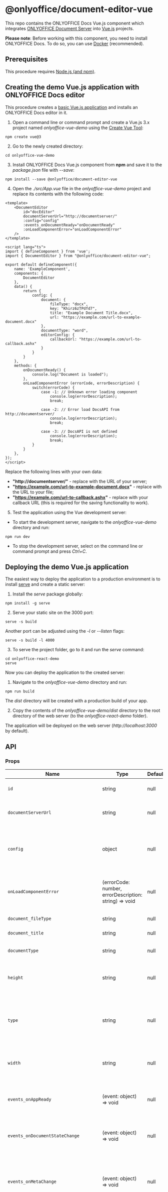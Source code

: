 # @onlyoffice/document-editor-vue

This repo contains the ONLYOFFICE Docs Vue.js component which integrates [ONLYOFFICE Document Server](https://github.com/ONLYOFFICE/DocumentServer) into [Vue.js](https://vuejs.org/) projects.

**Please note**: Before working with this component, you need to install ONLYOFFICE Docs. To do so, you can use [Docker](https://github.com/onlyoffice/Docker-DocumentServer) (recommended).

## Prerequisites
This procedure requires [Node.js (and npm)](https://nodejs.org/en).

## Creating the demo Vue.js application with ONLYOFFICE Docs editor
This procedure creates a [basic Vue.js application](https://cli.vuejs.org/guide/creating-a-project.html#vue-create) and installs an ONLYOFFICE Docs editor in it.

1. Open a command line or command prompt and create a Vue.js 3.x project named *onlyoffice-vue-demo* using the [Create Vue Tool](https://github.com/vuejs/create-vue):

```
npm create vue@3
```

2. Go to the newly created directory:

```
cd onlyoffice-vue-demo
```

3. Install ONLYOFFICE Docs Vue.js component from **npm** and save it to the *package.json* file with *--save*:

```
npm install --save @onlyoffice/document-editor-vue
```

4. Open the *./src/App.vue* file in the *onlyoffice-vue-demo* project and replace its contents with the following code:

```
<template>
    <DocumentEditor 
        id="docEditor" 
        documentServerUrl="http://documentserver/"
        :config="config"
        :events_onDocumentReady="onDocumentReady"
        :onLoadComponentError="onLoadComponentError"
    /> 
</template>

<script lang="ts">
import { defineComponent } from 'vue';
import { DocumentEditor } from "@onlyoffice/document-editor-vue";

export default defineComponent({
    name: 'ExampleComponent',
    components: {
        DocumentEditor
    },
    data() {
        return {
            config: {
                document: {
                    fileType: "docx",
                    key: "Khirz6zTPdfd7",
                    title: "Example Document Title.docx",
                    url: "https://example.com/url-to-example-document.docx"
                },
                documentType: "word",
                editorConfig: {
                    callbackUrl: "https://example.com/url-to-callback.ashx"
                }
            }
        }
    },
    methods: {
        onDocumentReady() {
            console.log("Document is loaded");
        },
        onLoadComponentError (errorCode, errorDescription) {
            switch(errorCode) {
                case -1: // Unknown error loading component
                    console.log(errorDescription);
                    break;

                case -2: // Error load DocsAPI from http://documentserver/
                    console.log(errorDescription);
                    break;

                case -3: // DocsAPI is not defined
                    console.log(errorDescription);
                    break;
            }
        }
    },
});
</script>
```

Replace the following lines with your own data:
* **"http://documentserver/"** - replace with the URL of your server;
* **"https://example.com/url-to-example-document.docx"** - replace with the URL to your file;
* **"https://example.com/url-to-callback.ashx"** - replace with your callback URL (this is required for the saving functionality to work).

5. Test the application using the Vue development server:

* To start the development server, navigate to the *onlyoffice-vue-demo* directory and run:

```
npm run dev
```

* To stop the development server, select on the command line or command prompt and press *Ctrl+C*.

## Deploying the demo Vue.js application

The easiest way to deploy the application to a production environment is to install [serve](https://github.com/vercel/serve) and create a static server:

1. Install the *serve* package globally:

```
npm install -g serve
```

2. Serve your static site on the 3000 port:

```
serve -s build
```

Another port can be adjusted using the *-l* or *--listen* flags:

```
serve -s build -l 4000
```

3. To serve the project folder, go to it and run the *serve* command:

```
cd onlyoffice-react-demo
serve
```

Now you can deploy the application to the created server:

1. Navigate to the *onlyoffice-vue-demo* directory and run:

```
npm run build
```

The *dist* directory will be created with a production build of your app.

2. Copy the contents of the *onlyoffice-vue-demo/dist* directory to the root directory of the web server (to the *onlyoffice-react-demo* folder).

The application will be deployed on the web server (*http://localhost:3000* by default).


## API
### Props
| Name | Type | Default | Required | Description |
| ------------- | ------------- | ------------- | ------------- | ------------- |
| `id` | string | null | yes | Component unique identifier. |
| `documentServerUrl` | string | null | yes | Address ONLYOFFICE Document Server. |
| `config` | object | null | yes | Generic configuration object for opening a file with token. [Config API](https://api.onlyoffice.com/editors/config/) |
| `onLoadComponentError` | (errorCode: number, errorDescription: string) => void | null | no | The function called when an error occurs while loading a component |
| `document_fileType` | string | null | no | The type of the file. |
| `document_title` | string | null | no | The file name. |
| `documentType` | string | null | no | The document type. |
| `height` | string | null | no | Defines the document height in the browser window. |
| `type` | string | null | no | Defines the platform type used to access the document (desktop, mobile or embedded). |
| `width` | string | null | no | Defines the document width in the browser window. |
| `events_onAppReady` | (event: object) => void | null | no | The function called when the application is loaded into the browser. |
| `events_onDocumentStateChange` | (event: object) => void | null | no | The function called when the document is modified. |
| `events_onMetaChange` | (event: object) => void | null | no | The function called when the meta information of the document is changed via the meta command. |
| `events_onDocumentReady` | (event: object) => void | null | no | The function called when the document is loaded into the document editor. |
| `events_onInfo` | (event: object) => void | null | no | The function called when the application opened the file. |
| `events_onWarning`| (event: object) => void | null | no | The function called when a warning occurs. |
| `events_onError` | (event: object) => void | null | no | The function called when an error or some other specific event occurs. |
| `events_onRequestSharingSettings` | (event: object) => void | null | no | The function called when the user is trying to manage document access rights by clicking _Change access rights_ button. |
| `events_onRequestRename` | (event: object) => void | null | no | The function called when the user is trying to rename the file by clicking the _Rename..._ button. |
| `events_onMakeActionLink` | (event: object) => void | null | no | The function called when the user is trying to get link for opening the document which contains a bookmark, scrolling to the bookmark position. |
| `events_onRequestInsertImage` | (event: object) => void | null | no | The function called when the user is trying to insert an image by clicking the _Image from Storage_ button. |
| `events_onRequestSaveAs` | (event: object) => void | null | no | The function called when the user is trying to save file by clicking _Save Copy as..._ button. |
| `events_onRequestMailMergeRecipients` [DEPRECATED] | (event: object) => void | null | no | the function called when the user is trying to select recipients data by clicking the _Mail merge_ button. |
| `events_onRequestCompareFile` [DEPRECATED] | (event: object) => void | null | no | The function called when the user is trying to select document for comparing by clicking the _Document from Storage_ button. |
| `events_onRequestEditRights` | (event: object) => void | null | no | The function called when the user is trying to switch the document from the viewing into the editing mode by clicking the _Edit Document_ button. |
| `events_onRequestHistory` | (event: object) => void | null | no | The function called when the user is trying to show the document version history by clicking the _Version History_ button. |
| `events_onRequestHistoryClose` | (event: object) => void | null | no | The function called when the user is trying to go back to the document from viewing the document version history by clicking the _Close History_ button. |
| `events_onRequestHistoryData` | (event: object) => void | null | no | The function called when the user is trying to click the specific document version in the document version history. |
| `events_onRequestRestore` | (event: object) => void | null | no | The function called when the user is trying to restore the file version by clicking the _Restore_ button in the version history. |
| `events_onRequestSelectSpreadsheet` | (event: object) => void | null | no | The function called when the user is trying to select recipients data by clicking the Mail merge button. |
| `events_onRequestSelectDocument` | (event: object) => void | null | no | The function called when the user is trying to select a document for comparing or combining. |


## Storybook

Change the address of the Document Server in the *config/default.json* file:
```
"documentServerUrl": "http://documentserver/"
```

### Build Storybook:
```
npm run build-storybook
```
### Start Storybook:
```
npm run storybook
```

## Development

### Clone project from the GitHub repository:
```
git clone https://github.com/ONLYOFFICE/document-editor-vue
```
### Install the project dependencies:
```
npm install
```
### Test the component:
```
npm run test
```
### Build the project:
```
npm run build
```
### Create the package:
```
npm pack
```

## Feedback and support

In case you have any issues, questions, or suggestions for the ONLYOFFICE Document Server Vue component, please refer to the [Issues](https://github.com/ONLYOFFICE/document-editor-vue/issues) section.

Official project website: [www.onlyoffice.com](https://www.onlyoffice.com/).

Support forum: [forum.onlyoffice.com](https://forum.onlyoffice.com/).

